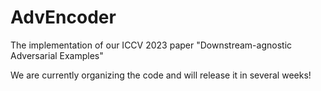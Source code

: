 # AdvEncoder
The implementation of our ICCV 2023 paper "Downstream-agnostic Adversarial Examples"

We are currently organizing the code and will release it in several weeks!
